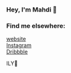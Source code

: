 ### Hey, I'm Mahdi 👋
 
### Find me elsewhere:
[website](https://blackestwhite.github.io) <br />
[Instagram](https://instagram.com/mahdi.codes) <br />
[Dribbble](https://dribbble.com/blackestwhite) <br />

ILY🌱
